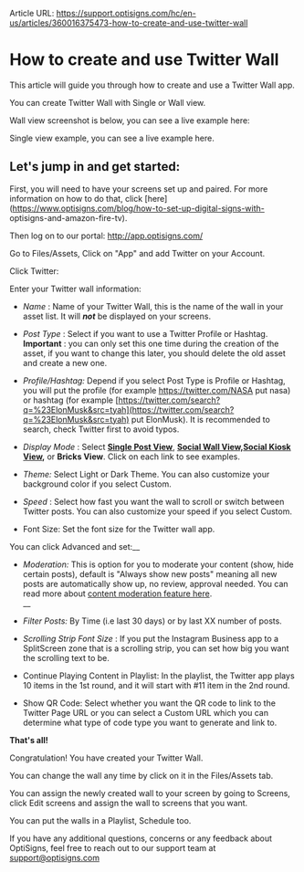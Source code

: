 Article URL: https://support.optisigns.com/hc/en-us/articles/360016375473-how-to-create-and-use-twitter-wall

# How to create and use Twitter Wall

This article will guide you through how to create and use a Twitter Wall app.

You can create Twitter Wall with Single or Wall view.

Wall view screenshot is below, you can see a live example here:

Single view example, you can see a live example here.

## Let's jump in and get started:

First, you will need to have your screens set up and paired. For more
information on how to do that, click
[here](https://www.optisigns.com/blog/how-to-set-up-digital-signs-with-
optisigns-and-amazon-fire-tv).

Then log on to our portal: <http://app.optisigns.com/>

Go to Files/Assets, Click on "App" and add Twitter on your Account.

Click Twitter:

Enter your Twitter wall information:

  * _Name_ : Name of your Twitter Wall, this is the name of the wall in your asset list. It will _**not**_ be displayed on your screens.

  * _Post Type_ : Select if you want to use a Twitter Profile or Hashtag. **Important** : you can only set this one time during the creation of the asset, if you want to change this later, you should delete the old asset and create a new one.

  * _Profile/Hashtag:_ Depend if you select Post Type is Profile or Hashtag, you will put the profile (for example <https://twitter.com/NASA> put nasa) or hashtag (for example [https://twitter.com/search?q=%23ElonMusk&src=tyah](https://twitter.com/search?q=%23ElonMusk&src=tyah) put ElonMusk). It is recommended to search, check Twitter first to avoid typos.

  * _Display Mode_ : Select [**Single Post View**](https://social-player.optisigns.com/twitter/?asset_id=e9jhc4s7o92hrcsnw), **[Social Wall View,](https://social-player.optisigns.com/twitter/?asset_id=pebetgnhqqjhepm5h)[Social Kiosk View](https://social-player.optisigns.com/twitter/?asset_id=7rtdvt4fsj5d8ljfy),** or **Bricks View**. Click on each link to see examples.

  * _Theme:_ Select Light or Dark Theme. You can also customize your background color if you select Custom.

  * _Speed_ : Select how fast you want the wall to scroll or switch between Twitter posts. You can also customize your speed if you select Custom.

  * Font Size: Set the font size for the Twitter wall app.

You can click Advanced and set:__

  * _Moderation:_ This is option for you to moderate your content (show, hide certain posts), default is "Always show new posts" meaning all new posts are automatically show up, no review, approval needed. You can read more about [content moderation feature here](https://support.optisigns.com/hc/en-us/articles/4403015887763).  
__

  * _Filter Posts:_ By Time (i.e last 30 days) or by last XX number of posts.
  * _Scrolling Strip Font Size_ : If you put the Instagram Business app to a SplitScreen zone that is a scrolling strip, you can set how big you want the scrolling text to be.
  * Continue Playing Content in Playlist: In the playlist, the Twitter app plays 10 items in the 1st round, and it will start with #11 item in the 2nd round.
  * Show QR Code: Select whether you want the QR code to link to the Twitter Page URL or you can select a Custom URL which you can determine what type of code type you want to generate and link to.

**That's all!**

Congratulation! You have created your Twitter Wall.

You can change the wall any time by click on it in the Files/Assets tab.

You can assign the newly created wall to your screen by going to Screens,
click Edit screens and assign the wall to screens that you want.

You can put the walls in a Playlist, Schedule too.

If you have any additional questions, concerns or any feedback about
OptiSigns, feel free to reach out to our support team at
[support@optisigns.com](mailto:support@optisigns.com)

